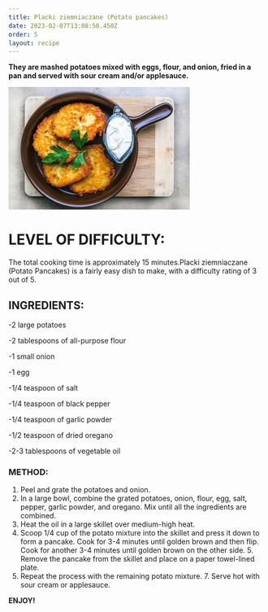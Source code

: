 ```yaml
---
title: Placki ziemniaczane (Potato pancakes)
date: 2023-02-07T13:08:50.450Z
order: 5
layout: recipe
---
```

**They are mashed potatoes mixed with eggs, flour, and onion, fried in a pan and served with sour cream and/or applesauce.**

![](../uploads/imiumu.jpg)

# **LEVEL OF DIFFICULTY:**

The total cooking time is approximately 15 minutes.Placki ziemniaczane (Potato Pancakes) is a fairly easy dish to make, with a difficulty rating of 3 out of 5.

## **INGREDIENTS:**

\-2 large potatoes 

\-2 tablespoons of all-purpose flour 

\-1 small onion 

\-1 egg 

\-1/4 teaspoon of salt 

\-1/4 teaspoon of black pepper 

\-1/4 teaspoon of garlic powder 

\-1/2 teaspoon of dried oregano 

\-2-3 tablespoons of vegetable oil 

### **METHOD:**

1. Peel and grate the potatoes and onion. 
2. In a large bowl, combine the grated potatoes, onion, flour, egg, salt, pepper, garlic powder, and oregano. Mix until all the ingredients are combined. 
3. Heat the oil in a large skillet over medium-high heat. 
4. Scoop 1/4 cup of the potato mixture into the skillet and press it down to form a pancake. Cook for 3-4 minutes until golden brown and then flip. Cook for another 3-4 minutes until golden brown on the other side. 5. Remove the pancake from the skillet and place on a paper towel-lined plate. 
5. Repeat the process with the remaining potato mixture. 7. Serve hot with sour cream or applesauce. 

**ENJOY!**